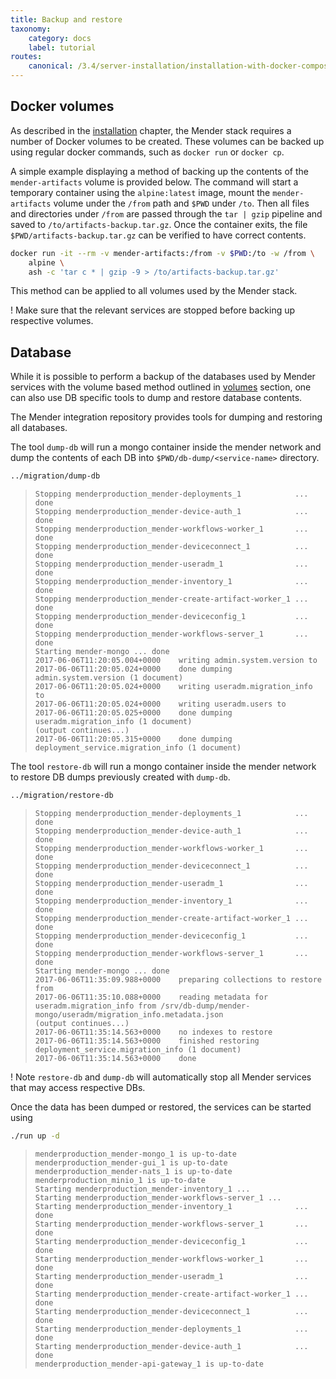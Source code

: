 ```yaml
---
title: Backup and restore
taxonomy:
    category: docs
    label: tutorial
routes:
    canonical: /3.4/server-installation/installation-with-docker-compose/backup-and-restore
---
```


## Docker volumes

As described in the [installation](../docs.md) chapter, the Mender stack requires
a number of Docker volumes to be created. These volumes can be backed up using
regular docker commands, such as `docker run` or `docker cp`.

A simple example displaying a method of backing up the contents of the
`mender-artifacts` volume is provided below. The command will start a temporary
container using the `alpine:latest` image, mount the `mender-artifacts` volume under
the `/from` path and `$PWD` under `/to`. Then all files and directories under
`/from` are passed through the `tar | gzip` pipeline and saved to
`/to/artifacts-backup.tar.gz`. Once the container exits, the file
`$PWD/artifacts-backup.tar.gz` can be verified to have correct contents.


```bash
docker run -it --rm -v mender-artifacts:/from -v $PWD:/to -w /from \
    alpine \
    ash -c 'tar c * | gzip -9 > /to/artifacts-backup.tar.gz'
```
This method can be applied to all volumes used by the Mender stack.

! Make sure that the relevant services are stopped before backing up respective volumes.

## Database

While it is possible to perform a backup of the databases used by Mender services
with the volume based method outlined in [volumes](#docker-volumes) section, one can also
use DB specific tools to dump and restore database contents.

The Mender integration repository provides tools for dumping and restoring all
databases.

The tool `dump-db` will run a mongo container inside the mender network and dump
the contents of each DB into `$PWD/db-dump/<service-name>` directory.

```bash
../migration/dump-db
```
> ```
> Stopping menderproduction_mender-deployments_1            ... done
> Stopping menderproduction_mender-device-auth_1            ... done
> Stopping menderproduction_mender-workflows-worker_1       ... done
> Stopping menderproduction_mender-deviceconnect_1          ... done
> Stopping menderproduction_mender-useradm_1                ... done
> Stopping menderproduction_mender-inventory_1              ... done
> Stopping menderproduction_mender-create-artifact-worker_1 ... done
> Stopping menderproduction_mender-deviceconfig_1           ... done
> Stopping menderproduction_mender-workflows-server_1       ... done
> Starting mender-mongo ... done
> 2017-06-06T11:20:05.004+0000    writing admin.system.version to
> 2017-06-06T11:20:05.024+0000    done dumping admin.system.version (1 document)
> 2017-06-06T11:20:05.024+0000    writing useradm.migration_info to
> 2017-06-06T11:20:05.024+0000    writing useradm.users to
> 2017-06-06T11:20:05.025+0000    done dumping useradm.migration_info (1 document)
> (output continues...)
> 2017-06-06T11:20:05.315+0000    done dumping deployment_service.migration_info (1 document)
> ```

The tool `restore-db` will run a mongo container inside the mender network to restore
DB dumps previously created with `dump-db`.

```bash
../migration/restore-db
```
> ```
> Stopping menderproduction_mender-deployments_1            ... done
> Stopping menderproduction_mender-device-auth_1            ... done
> Stopping menderproduction_mender-workflows-worker_1       ... done
> Stopping menderproduction_mender-deviceconnect_1          ... done
> Stopping menderproduction_mender-useradm_1                ... done
> Stopping menderproduction_mender-inventory_1              ... done
> Stopping menderproduction_mender-create-artifact-worker_1 ... done
> Stopping menderproduction_mender-deviceconfig_1           ... done
> Stopping menderproduction_mender-workflows-server_1       ... done
> Starting mender-mongo ... done
> 2017-06-06T11:35:09.988+0000    preparing collections to restore from
> 2017-06-06T11:35:10.088+0000    reading metadata for useradm.migration_info from /srv/db-dump/mender-mongo/useradm/migration_info.metadata.json
> (output continues...)
> 2017-06-06T11:35:14.563+0000    no indexes to restore
> 2017-06-06T11:35:14.563+0000    finished restoring deployment_service.migration_info (1 document)
> 2017-06-06T11:35:14.563+0000    done
> ```

! Note `restore-db` and `dump-db` will automatically stop all Mender services that may access respective DBs.

Once the data has been dumped or restored, the services can be started using

```bash
./run up -d
```
> ```
> menderproduction_mender-mongo_1 is up-to-date
> menderproduction_mender-gui_1 is up-to-date
> menderproduction_mender-nats_1 is up-to-date
> menderproduction_minio_1 is up-to-date
> Starting menderproduction_mender-inventory_1 ... 
> Starting menderproduction_mender-workflows-server_1 ... 
> Starting menderproduction_mender-inventory_1              ... done
> Starting menderproduction_mender-workflows-server_1       ... done
> Starting menderproduction_mender-deviceconfig_1           ... done
> Starting menderproduction_mender-workflows-worker_1       ... done
> Starting menderproduction_mender-useradm_1                ... done
> Starting menderproduction_mender-create-artifact-worker_1 ... done
> Starting menderproduction_mender-deviceconnect_1          ... done
> Starting menderproduction_mender-deployments_1            ... done
> Starting menderproduction_mender-device-auth_1            ... done
> menderproduction_mender-api-gateway_1 is up-to-date
> ```

